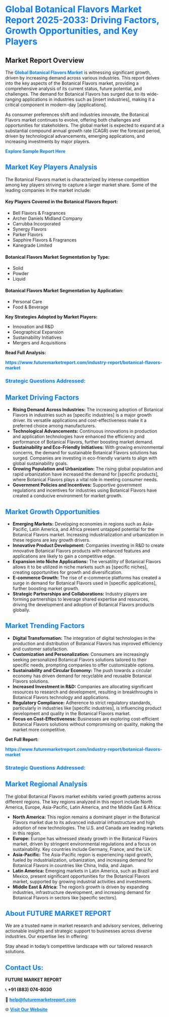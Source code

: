 <h1 style="color: #007BFF;">Global Botanical Flavors Market Report 2025-2033: Driving Factors, Growth Opportunities, and Key Players</h1>

<section id="overview">
<h2>Market Report Overview</h2>
<p>The <a href="https://www.futuremarketreport.com/industry-report/botanical-flavors-market" style="color: #007BFF; text-decoration: none;"><strong>Global Botanical Flavors Market</strong></a> is witnessing significant growth, driven by increasing demand across various industries. This report delves into the key aspects of the Botanical Flavors market, providing a comprehensive analysis of its current status, future potential, and challenges. The demand for Botanical Flavors has surged due to its wide-ranging applications in industries such as [insert industries], making it a critical component in modern-day [applications].</p>
<p>As consumer preferences shift and industries innovate, the Botanical Flavors market continues to evolve, offering both challenges and opportunities for stakeholders. The global market is expected to expand at a substantial compound annual growth rate (CAGR) over the forecast period, driven by technological advancements, emerging applications, and increasing investments by major players.</p>
</section>

<section id="overview">
<p><a href="https://www.futuremarketreport.com/request-sample/reportId=47002" style="color: #007BFF; text-decoration: none;"><strong>Explore Sample Report Here</strong></a></p>
</section>

<section id="key-players">
<h2 style="color: #007BFF;">Market Key Players Analysis</h2>
<p>The Botanical Flavors market is characterized by intense competition among key players striving to capture a larger market share. Some of the leading companies in the market include:</p>
<h4>Key Players Covered in the Botanical Flavors Report:</h4>
<ul><li>Bell Flavors &amp; Fragrances</li><li>Archer Daniels Midland Company</li><li>Carrubba Incorporated</li><li>Synergy Flavors</li><li>Parker Flavors</li><li>Sapphire Flavors &amp; Fragrances</li><li>Kanegrade Limited</li></ul>
<h4>Botanical Flavors Market Segmentation by Type:</h4>
<ul><li>Solid</li><li>Powder</li><li>Liquid</li></ul>

<h4>Botanical Flavors Market Segmentation by Application:</h4>
<ul><li>Personal Care</li><li>Food &amp; Beverage</li></ul>
<p><strong>Key Strategies Adopted by Market Players:</strong></p>
<ul>
<li>Innovation and R&D</li>
<li>Geographical Expansion</li>
<li>Sustainability Initiatives</li>
<li>Mergers and Acquisitions</li>
</ul>
</section>

<section>
<p><strong>Read Full Analysis: </strong></p><a href="https://www.futuremarketreport.com/industry-report/botanical-flavors-market" style="color: #007BFF; text-decoration: none;"><strong>https://www.futuremarketreport.com/industry-report/botanical-flavors-market</strong></a>
<h3 style="color: #007BFF;">Strategic Questions Addressed:</h3>
</section>

<section id="driving-factors">
<h2 style="color: #007BFF;">Market Driving Factors</h2>
<ul>
<li><strong>Rising Demand Across Industries:</strong> The increasing adoption of Botanical Flavors in industries such as [specific industries] is a major growth driver. Its versatile applications and cost-effectiveness make it a preferred choice among manufacturers.</li>
<li><strong>Technological Advancements:</strong> Continuous innovations in production and application technologies have enhanced the efficiency and performance of Botanical Flavors, further boosting market demand.</li>
<li><strong>Sustainability and Eco-Friendly Initiatives:</strong> With growing environmental concerns, the demand for sustainable Botanical Flavors solutions has surged. Companies are investing in eco-friendly variants to align with global sustainability goals.</li>
<li><strong>Growing Population and Urbanization:</strong> The rising global population and rapid urbanization have increased the demand for [specific products], where Botanical Flavors plays a vital role in meeting consumer needs.</li>
<li><strong>Government Policies and Incentives:</strong> Supportive government regulations and incentives for industries using Botanical Flavors have created a conducive environment for market growth.</li>
</ul>
</section>

<section id="growth-opportunities">
<h2 style="color: #007BFF;">Market Growth Opportunities</h2>
<ul>
<li><strong>Emerging Markets:</strong> Developing economies in regions such as Asia-Pacific, Latin America, and Africa present untapped potential for the Botanical Flavors market. Increasing industrialization and urbanization in these regions are key growth drivers.</li>
<li><strong>Innovative Product Development:</strong> Companies investing in R&D to create innovative Botanical Flavors products with enhanced features and applications are likely to gain a competitive edge.</li>
<li><strong>Expansion into Niche Applications:</strong> The versatility of Botanical Flavors allows it to be utilized in niche markets such as [specific niches], creating opportunities for growth and diversification.</li>
<li><strong>E-commerce Growth:</strong> The rise of e-commerce platforms has created a surge in demand for Botanical Flavors used in [specific applications], further boosting market growth.</li>
<li><strong>Strategic Partnerships and Collaborations:</strong> Industry players are forming partnerships to leverage shared expertise and resources, driving the development and adoption of Botanical Flavors products globally.</li>
</ul>
</section>

<section id="trending-factors">
<h2 style="color: #007BFF;">Market Trending Factors</h2>
<ul>
<li><strong>Digital Transformation:</strong> The integration of digital technologies in the production and distribution of Botanical Flavors has improved efficiency and customer satisfaction.</li>
<li><strong>Customization and Personalization:</strong> Consumers are increasingly seeking personalized Botanical Flavors solutions tailored to their specific needs, prompting companies to offer customizable options.</li>
<li><strong>Sustainability and Circular Economy:</strong> The push towards a circular economy has driven demand for recyclable and reusable Botanical Flavors solutions.</li>
<li><strong>Increased Investment in R&D:</strong> Companies are allocating significant resources to research and development, resulting in breakthroughs in Botanical Flavors technology and applications.</li>
<li><strong>Regulatory Compliance:</strong> Adherence to strict regulatory standards, particularly in industries like [specific industries], is influencing product development and quality in the Botanical Flavors market.</li>
<li><strong>Focus on Cost-Effectiveness:</strong> Businesses are exploring cost-efficient Botanical Flavors solutions without compromising on quality, making the market more competitive.</li>
</ul>
</section>

<section>
<p><strong>Get Full Report: </strong></p><a href="https://www.futuremarketreport.com/industry-report/botanical-flavors-market" style="color: #007BFF; text-decoration: none;"><strong>https://www.futuremarketreport.com/industry-report/botanical-flavors-market</strong></a>
<h3 style="color: #007BFF;">Strategic Questions Addressed:</h3>
</section>


<section id="regional-analysis">
<h2 style="color: #007BFF;">Market Regional Analysis</h2>
<p>The global Botanical Flavors market exhibits varied growth patterns across different regions. The key regions analyzed in this report include North America, Europe, Asia-Pacific, Latin America, and the Middle East & Africa:</p>
<ul>
<li><strong>North America:</strong> This region remains a dominant player in the Botanical Flavors market due to its advanced industrial infrastructure and high adoption of new technologies. The U.S. and Canada are leading markets in this region.</li>
<li><strong>Europe:</strong> Europe has witnessed steady growth in the Botanical Flavors market, driven by stringent environmental regulations and a focus on sustainability. Key countries include Germany, France, and the U.K.</li>
<li><strong>Asia-Pacific:</strong> The Asia-Pacific region is experiencing rapid growth, fueled by industrialization, urbanization, and increasing demand for Botanical Flavors in countries like China, India, and Japan.</li>
<li><strong>Latin America:</strong> Emerging markets in Latin America, such as Brazil and Mexico, present significant opportunities for the Botanical Flavors market, supported by growing industrial activities and investments.</li>
<li><strong>Middle East & Africa:</strong> The region’s growth is driven by expanding industries, infrastructure development, and increasing demand for Botanical Flavors in sectors like [specific sectors].</li>
</ul>
</section>

<footer>
<h2 style="color: #007BFF;">About FUTURE MARKET REPORT</h2>
<p>We are a trusted name in market research and advisory services, delivering actionable insights and strategic support to businesses across diverse industries. Our expertise lies in offering:</p>

<p>Stay ahead in today’s competitive landscape with our tailored research solutions.</p>

<h2 style="color: #007BFF;">Contact Us:</h2>
<p><strong>FUTURE MARKET REPORT</strong></p>
<p>📞 <strong>+91 (883) 074-8030</strong></p>
<p>📧 <strong><a href="mailto:help@futuremarketreport.com" style="color: #007BFF;">help@futuremarketreport.com</a></strong></p>
<p>🌐 <strong><a href="https://www.futuremarketreport.com/" style="color: #007BFF;">Visit Our Website</a></strong></p>
</footer>